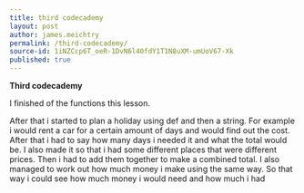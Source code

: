 ```yaml
---
title: third codecademy
layout: post
author: james.meichtry
permalink: /third-codecademy/
source-id: 1iNZCcp6T_oeR-1DvN6l40fdY1T1N8uXM-umUoV67-Xk
published: true
---
```

**Third codecademy**

I finished of the functions this lesson.

After that i started to plan a holiday using def and then a string. For example i would rent a car for a certain amount of days and would find out the cost. After that i had to say how many days i needed it and what the total would be. I also made it so that i had some different places that were different prices. Then i had to add them together to make a combined total. I also managed to work out how much money i make using the same way. So that way i could see how much money i would need and how much i had 

